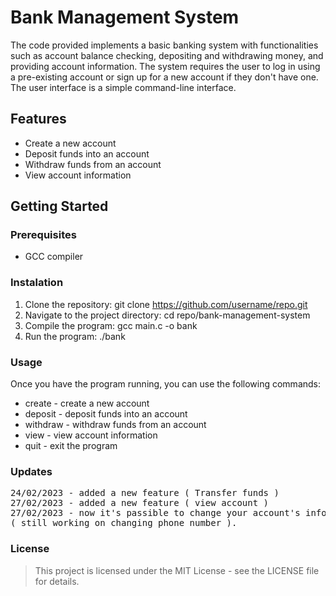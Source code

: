 # Bank Management System
The code provided implements a basic banking system with functionalities such as account balance checking, depositing and withdrawing money, and providing account information. The system requires the user to log in using a pre-existing account or sign up for a new account if they don't have one. The user interface is a simple command-line interface.

## Features
- Create a new account
- Deposit funds into an account
- Withdraw funds from an account
- View account information

## Getting Started

### Prerequisites

- GCC compiler

### Instalation

1. Clone the repository: git clone https://github.com/username/repo.git
2. Navigate to the project directory: cd repo/bank-management-system
3. Compile the program: gcc main.c -o bank
4. Run the program: ./bank

### Usage
Once you have the program running, you can use the following commands:

- create - create a new account
- deposit - deposit funds into an account
- withdraw - withdraw funds from an account
- view - view account information
- quit - exit the program

### Updates
<pre>
24/02/2023 - added a new feature ( Transfer funds )
27/02/2023 - added a new feature ( view account )
27/02/2023 - now it's passible to change your account's informations such as Username & password
( still working on changing phone number ).
</pre>

### License
> This project is licensed under the MIT License - see the LICENSE file for details.

